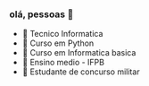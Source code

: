 ### olá, pessoas 👋


- 🔭 Tecnico Informatica
- 🌱 Curso em Python
- 👯 Curso em Informatica basica
- 🤔 Ensino medio - IFPB
- 💬 Estudante de concurso militar
